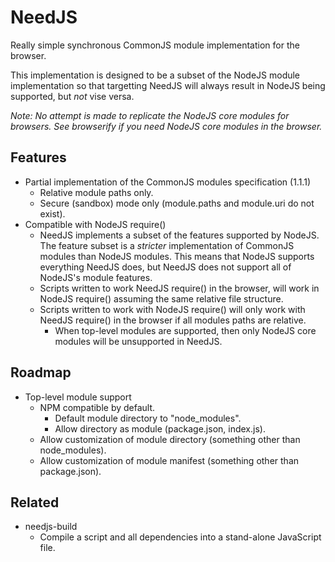 NeedJS
======

Really simple synchronous CommonJS module implementation for the browser.

This implementation is designed to be a subset of the NodeJS module implementation so that targetting NeedJS will always result in NodeJS being supported, but _not_ vise versa.

_Note: No attempt is made to replicate the NodeJS core modules for browsers. See browserify if you need NodeJS core modules in the browser._

Features
--------

* Partial implementation of the CommonJS modules specification (1.1.1)
    * Relative module paths only.
    * Secure (sandbox) mode only (module.paths and module.uri do not exist).
* Compatible with NodeJS require()
    * NeedJS implements a subset of the features supported by NodeJS. The feature subset is a _stricter_ implementation of CommonJS modules than NodeJS modules. This means that NodeJS supports everything NeedJS does, but NeedJS does not support all of NodeJS's module features.
    * Scripts written to work NeedJS require() in the browser, will work in NodeJS require() assuming the same relative file structure.
    * Scripts written to work with NodeJS require() will only work with NeedJS require() in the browser if all modules paths are relative.
        * When top-level modules are supported, then only NodeJS core modules will be unsupported in NeedJS.

Roadmap
-------

* Top-level module support
    * NPM compatible by default.
        * Default module directory to "node_modules".
        * Allow directory as module (package.json, index.js).
    * Allow customization of module directory (something other than node_modules).
    * Allow customization of module manifest (something other than package.json).

Related
-------

* needjs-build
    * Compile a script and all dependencies into a stand-alone JavaScript file.
